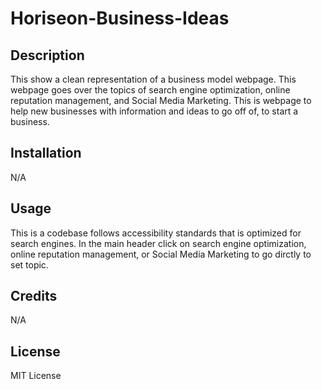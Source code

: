 # Horiseon-Business-Ideas

## Description


This show a clean representation of a business model webpage. This webpage goes over the topics of search engine optimization, online reputation management, and Social Media Marketing. This is webpage to help new businesses with information and ideas to go off of, to start a business.


## Installation


N/A


## Usage


 This is a codebase follows accessibility standards that is optimized for search engines.
 In the main header click on search engine optimization, online reputation management, or Social Media Marketing to go dirctly to set topic.


## Credits


N/A


## License


MIT License


